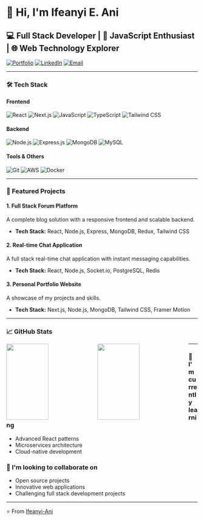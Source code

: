 # 👋 Hi, I'm Ifeanyi E. Ani

## 💻 Full Stack Developer | 🚀 JavaScript Enthusiast | 🌐 Web Technology Explorer

[![Portfolio](https://img.shields.io/badge/Portfolio-00A98F?style=for-the-badge&logo=About.me&logoColor=white)](https://ifeanyi-pi.vercel.app/)
[![LinkedIn](https://img.shields.io/badge/LinkedIn-0077B5?style=for-the-badge&logo=linkedin&logoColor=white)](https://www.linkedin.com/in/ifeanyi-ani-997520246/)
[![Email](https://img.shields.io/badge/Email-D14836?style=for-the-badge&logo=gmail&logoColor=white)](mailto:ifeanyiani155@gmail.com)

---

### 🛠️ Tech Stack

#### Frontend
![React](https://img.shields.io/badge/React-20232A?style=for-the-badge&logo=react&logoColor=61DAFB)
![Next.js](https://img.shields.io/badge/Next.js-000000?style=for-the-badge&logo=next.js&logoColor=white)
![JavaScript](https://img.shields.io/badge/JavaScript-F7DF1E?style=for-the-badge&logo=javascript&logoColor=black)
![TypeScript](https://img.shields.io/badge/TypeScript-007ACC?style=for-the-badge&logo=typescript&logoColor=white)
![Tailwind CSS](https://img.shields.io/badge/Tailwind_CSS-38B2AC?style=for-the-badge&logo=tailwind-css&logoColor=white)

#### Backend
![Node.js](https://img.shields.io/badge/Node.js-43853D?style=for-the-badge&logo=node.js&logoColor=white)
![Express.js](https://img.shields.io/badge/Express.js-404D59?style=for-the-badge)
![MongoDB](https://img.shields.io/badge/MongoDB-4EA94B?style=for-the-badge&logo=mongodb&logoColor=white)
![MySQL](https://img.shields.io/badge/MySQL-005C84?style=for-the-badge&logo=mysql&logoColor=white)

#### Tools & Others
![Git](https://img.shields.io/badge/GIT-E44C30?style=for-the-badge&logo=git&logoColor=white)
![AWS](https://img.shields.io/badge/Amazon_AWS-232F3E?style=for-the-badge&logo=amazon-aws&logoColor=white)
![Docker](https://img.shields.io/badge/Docker-2496ED?style=for-the-badge&logo=docker&logoColor=white)

---

### 🌟 Featured Projects

#### 1. Full Stack Forum Platform
A complete blog solution with a responsive frontend and scalable backend.
- **Tech Stack:** React, Node.js, Express, MongoDB, Redux, Tailwind CSS

#### 2. Real-time Chat Application
A full stack real-time chat application with instant messaging capabilities.
- **Tech Stack:** React, Node.js, Socket.io, PostgreSQL, Redis

#### 3. Personal Portfolio Website
A showcase of my projects and skills.
- **Tech Stack:** Next.js, Node.js, MongoDB, Tailwind CSS, Framer Motion

---

### 📈 GitHub Stats

<img height=200 width=47% align="left" src="https://github-readme-stats.vercel.app/api?username=Ifeanyi-Ani&show_icons=true&bg_color=00000000" />
<img height=200 width=47% align="left" src="https://github-readme-stats.vercel.app/api/top-langs?username=Ifeanyi-Ani&layout=compact&langs_count=8&card_width=320&bg_color=00000000" />

---

### 🌱 I'm currently learning
- Advanced React patterns
- Microservices architecture
- Cloud-native development

### 👯 I'm looking to collaborate on
- Open source projects
- Innovative web applications
- Challenging full stack development projects

---

⭐️ From [Ifeanyi-Ani](https://github.com/Ifeanyi-Ani)
